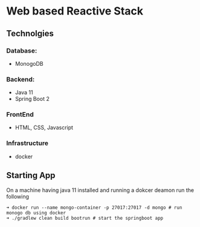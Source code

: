 # Web based Reactive Stack


## Technolgies

### Database: 
* MonogoDB

### Backend:
* Java 11
* Spring Boot 2

### FrontEnd
* HTML, CSS, Javascript

### Infrastructure
* docker

## Starting App

On a machine having java 11 installed and running a dokcer deamon run the following
```
➜ docker run --name mongo-container -p 27017:27017 -d mongo # run monogo db using docker
➜ ./gradlew clean build bootrun # start the springboot app
```


